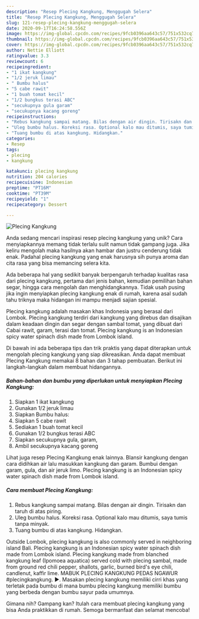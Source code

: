 ```yaml
---
description: "Resep Plecing Kangkung, Menggugah Selera"
title: "Resep Plecing Kangkung, Menggugah Selera"
slug: 121-resep-plecing-kangkung-menggugah-selera
date: 2020-09-17T16:24:58.556Z
image: https://img-global.cpcdn.com/recipes/9fcb0396aa643c57/751x532cq70/plecing-kangkung-foto-resep-utama.jpg
thumbnail: https://img-global.cpcdn.com/recipes/9fcb0396aa643c57/751x532cq70/plecing-kangkung-foto-resep-utama.jpg
cover: https://img-global.cpcdn.com/recipes/9fcb0396aa643c57/751x532cq70/plecing-kangkung-foto-resep-utama.jpg
author: Nettie Elliott
ratingvalue: 3.3
reviewcount: 6
recipeingredient:
- "1 ikat kangkung"
- "1/2 jeruk limau"
- " Bumbu halus"
- "5 cabe rawit"
- "1 buah tomat kecil"
- "1/2 bungkus terasi ABC"
- "secukupnya gula garam"
- "secukupnya kacang goreng"
recipeinstructions:
- "Rebus kangkung sampai matang. Bilas dengan air dingin. Tirisakn dan taruh di atas piring."
- "Uleg bumbu halus. Koreksi rasa. Optional kalo mau ditumis, saya tumis tanpa minyak."
- "Tuang bumbu di atas kangkung. Hidangkan."
categories:
- Resep
tags:
- plecing
- kangkung

katakunci: plecing kangkung 
nutrition: 204 calories
recipecuisine: Indonesian
preptime: "PT16M"
cooktime: "PT39M"
recipeyield: "1"
recipecategory: Dessert

---
```



![Plecing Kangkung](https://img-global.cpcdn.com/recipes/9fcb0396aa643c57/751x532cq70/plecing-kangkung-foto-resep-utama.jpg)

Anda sedang mencari inspirasi resep plecing kangkung yang unik? Cara menyiapkannya memang tidak terlalu sulit namun tidak gampang juga. Jika keliru mengolah maka hasilnya akan hambar dan justru cenderung tidak enak. Padahal plecing kangkung yang enak harusnya sih punya aroma dan cita rasa yang bisa memancing selera kita.

Ada beberapa hal yang sedikit banyak berpengaruh terhadap kualitas rasa dari plecing kangkung, pertama dari jenis bahan, kemudian pemilihan bahan segar, hingga cara mengolah dan menghidangkannya. Tidak usah pusing jika ingin menyiapkan plecing kangkung enak di rumah, karena asal sudah tahu triknya maka hidangan ini mampu menjadi sajian spesial.

Plecing kangkung adalah masakan khas Indonesia yang berasal dari Lombok. Plecing kangkung terdiri dari kangkung yang direbus dan disajikan dalam keadaan dingin dan segar dengan sambal tomat, yang dibuat dari Cabai rawit, garam, terasi dan tomat. Plecing kangkung is an Indonesian spicy water spinach dish made from Lombok island.


Di bawah ini ada beberapa tips dan trik praktis yang dapat diterapkan untuk mengolah plecing kangkung yang siap dikreasikan. Anda dapat membuat Plecing Kangkung memakai 8 bahan dan 3 tahap pembuatan. Berikut ini langkah-langkah dalam membuat hidangannya.

<!--inarticleads1-->

##### Bahan-bahan dan bumbu yang diperlukan untuk menyiapkan Plecing Kangkung:

1. Siapkan 1 ikat kangkung
1. Gunakan 1/2 jeruk limau
1. Siapkan  Bumbu halus:
1. Siapkan 5 cabe rawit
1. Sediakan 1 buah tomat kecil
1. Gunakan 1/2 bungkus terasi ABC
1. Siapkan secukupnya gula, garam,
1. Ambil secukupnya kacang goreng


Lihat juga resep Plecing Kangkung enak lainnya. Blansir kangkung dengan cara didihkan air lalu masukkan kangkung dan garam. Bumbui dengan garam, gula, dan air jeruk limo. Plecing kangkung is an Indonesian spicy water spinach dish made from Lombok island. 

<!--inarticleads2-->

##### Cara membuat Plecing Kangkung:

1. Rebus kangkung sampai matang. Bilas dengan air dingin. Tirisakn dan taruh di atas piring.
1. Uleg bumbu halus. Koreksi rasa. Optional kalo mau ditumis, saya tumis tanpa minyak.
1. Tuang bumbu di atas kangkung. Hidangkan.


Outside Lombok, plecing kangkung is also commonly served in neighboring island Bali. Plecing kangkung is an Indonesian spicy water spinach dish made from Lombok island. Plecing kangkung made from blanched kangkung leaf (Ipomoea aquatica) served cold with plecing sambal, made from ground red chili pepper, shallots, garlic, burned bird&#39;s eye chili, candlenut, kaffir lime. MABUK PLECING KANGKUNG PEDAS NGAWUR #plecingkangkung. ►. Masakan plecing kangkung memiliki cirri khas yang terletak pada bumbu di mana bumbu plecing kangkung memiliki bumbu yang berbeda dengan bumbu sayur pada umumnya. 

Gimana nih? Gampang kan? Itulah cara membuat plecing kangkung yang bisa Anda praktikkan di rumah. Semoga bermanfaat dan selamat mencoba!
